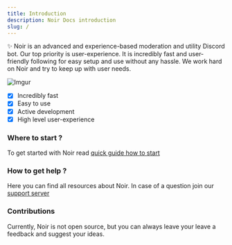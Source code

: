 ```yaml
---
title: Introduction
description: Noir Docs introduction
slug: /
---
```


✨ Noir is an advanced and experience-based moderation and utility Discord bot. Our top priority is user-experience. It is incredibly fast and user-friendly following for easy setup and use without any hassle. We work hard on Noir and try to keep up with user needs.

![Imgur](https://i.imgur.com/7VPz8sS.png)

- [x] Incredibly fast
- [x] Easy to use
- [x] Active development
- [x] High level user-experience

### Where to start ?

To get started with Noir read [quick guide how to start](quick-start)

### How to get help ?

Here you can find all resources about Noir. In case of a question join our [support server](https://discord.gg/n4ywtU3F3p)

### Contributions

Currently, Noir is not open source, but you can always leave your leave a feedback and suggest your ideas.
